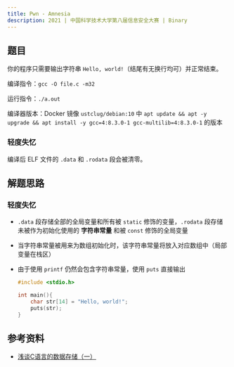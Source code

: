 ```yaml
---
title: Pwn - Amnesia
description: 2021 | 中国科学技术大学第八届信息安全大赛 | Binary
---
```


## 题目

你的程序只需要输出字符串 `Hello, world!`（结尾有无换行均可）并正常结束。

编译指令：`gcc -O file.c -m32`

运行指令：`./a.out`

编译器版本：Docker 镜像 `ustclug/debian:10` 中 `apt update && apt -y upgrade && apt install -y gcc=4:8.3.0-1 gcc-multilib=4:8.3.0-1` 的版本

### 轻度失忆

编译后 ELF 文件的 `.data` 和 `.rodata` 段会被清零。

## 解题思路

### 轻度失忆

- `.data` 段存储全部的全局变量和所有被 `static` 修饰的变量，`.rodata` 段存储未被作为初始化使用的 **字符串常量** 和被 `const` 修饰的全局变量
- 当字符串常量被用来为数组初始化时，该字符串常量将放入对应数组中（局部变量在栈区）
- 由于使用 `printf` 仍然会包含字符串常量，使用 `puts` 直接输出

    ```c
    #include <stdio.h>

    int main(){
        char str[14] = "Hello, world!";
        puts(str);
    }
    ```

## 参考资料

- [浅谈C语言的数据存储（一）](http://emb.hqyj.com/Column/Column540.htm)